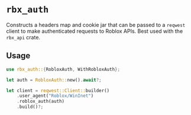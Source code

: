 # `rbx_auth`

Constructs a headers map and cookie jar that can be passed to a `reqwest` client to make authenticated
requests to Roblox APIs. Best used with the `rbx_api` crate.

## Usage

```rs
use rbx_auth::{RobloxAuth, WithRobloxAuth};

let auth = RobloxAuth::new().await?;

let client = reqwest::Client::builder()
    .user_agent("Roblox/WinInet")
    .roblox_auth(auth)
    .build()?;
```
